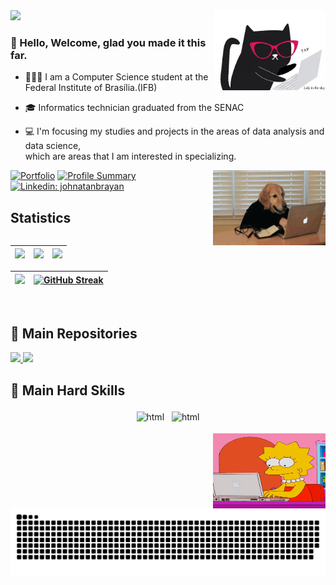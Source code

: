<img src="https://github.com/ninivehelen/ninivehelen/blob/main/gif.gif" width="" /> 
 <img align='right' src="https://github.com/ninivehelen/ninivehelen/blob/main/giphy.gif" width="179">
 
<p align="center">
  <h3>👋 Hello, Welcome, glad you made it this far.</h3>
</p>

 - 👩🏽‍🎓 I am a Computer Science student at the Federal Institute of Brasília.(IFB)
 
 - 🎓 Informatics technician graduated from the SENAC
   
 - 💻 I'm focusing my studies and projects in the areas of data analysis and data science,</br>
  which are areas that I am interested in specializing.

 <img align="right" alt="gif" height="120" width="180"  src="https://github.com/ninivehelen/ninivehelen/blob/main/dog.gif">
 <div>
  
[![Portfolio](https://img.shields.io/badge/-Portfolio-orange?style=flat-square&logo=Portfolio&logoColor=whitee&link=https://ninivehelen.github.io/portfolio_ninive/)](https://ninivehelen.github.io/portfolio_ninive/)
[![Profile Summary](https://img.shields.io/badge/-Profile%20Summary-222222?style=flat-square&logo=ghost&logoColor=white&link=https://octoprofile.vercel.app/user?id=ninivehelen)](https://octoprofile.vercel.app/user?id=ninivehelen)
[![Linkedin: johnatanbrayan](https://img.shields.io/badge/-Linkedin-blue?style=flat-square&logo=Linkedin&logoColor=white&link=https://www.linkedin.com/in/ninivehelen/)](https://www.linkedin.com/in/ninivehelen/)
 
   
## Statistics

| ![](http://github-profile-summary-cards.vercel.app/api/cards/stats?username=ninivehelen&theme=panda) | ![](http://github-profile-summary-cards.vercel.app/api/cards/repos-per-language?username=ninivehelen&hide=Html&theme=panda) | ![](http://github-profile-summary-cards.vercel.app/api/cards/most-commit-language?username=ninivehelen&theme=panda) |
| :-: | :-: | :-: |

| ![](http://github-profile-summary-cards.vercel.app/api/cards/profile-details?username=ninivehelen&theme=panda) |[![GitHub Streak](https://streak-stats.demolab.com?user=ninivehelen&theme=panda&hide_border=true)](https://git.io/streak-stats)
| :-: | :-: |

<br />
   
 ## 📂 Main Repositories
<a href="https://github.com/ninivehelen/Analise_De_Dados">
  <img height="120em" src="https://github-readme-stats.vercel.app/api/pin/?username=ninivehelen&repo=Analise_De_Dados&theme=panda" />
</a>

<a href="https://github.com/ninivehelen/Modelos_Machine_Learning">
  <img height="120em" src="https://github-readme-stats.vercel.app/api/pin/?username=ninivehelen&repo=Modelos_Machine_Learning&theme=panda" />
</a>
   
 ## 🔨 Main Hard Skills
 
<p align="center">
  <!-- For more icons please follow  https://github.com/MikeCodesDotNET/ColoredBadges -->
  <img src="https://img.shields.io/badge/-black?style=for-the-badge&logo=c&logoColor=white" alt="html" style="vertical-align:top; margin:4px">    
  <img src="https://img.shields.io/badge/Python-FFD43B?style=for-the-badge&logo=python&logoColor=blue" alt="html" style="vertical-align:top; margin:4px">    
    
</p>
 

<img align="right" alt="gif" height="120" width="180" src="https://github.com/ninivehelen/ninivehelen/blob/main/lisa.gif">

  ![Snake animation](https://github.com/ninivehelen/ninivehelen/blob/main/github-contribution-grid-snake.svg)
 
</div>



